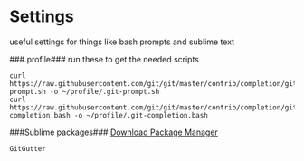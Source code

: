 Settings
========

useful settings for things like bash prompts and sublime text

###.profile###
run these to get the needed scripts
```
curl https://raw.githubusercontent.com/git/git/master/contrib/completion/git-prompt.sh -o ~/profile/.git-prompt.sh
curl https://raw.githubusercontent.com/git/git/master/contrib/completion/git-completion.bash -o ~/profile/.git-completion.bash
```
###Sublime packages###
[Download Package Manager](https://sublime.wbond.net/installation)
```
GitGutter
```
